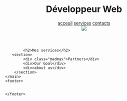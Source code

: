 <!DOCTYPE html>
<html lang="en">
<head>
    <meta charset="UTF-8">
    <meta name="viewport" content="width=device-width, initial-scale=1.0">
    <meta http-equiv="X-UA-Compatible" content="ie=edge">
    <title>Best web Développeur</title>
    <link rel="stylesheet" href="css/style.css">
</head>
<body>
    <header>
        <h1>
            Développeur Web
        </h1>
        <nav>
            <a href="/SIMPLON/jour4/index.html">acceuil</a>
            <a href="/SIMPLON/jour4/index.html">services</a>
            <a href="/SIMPLON/jour4/index.html">contacts</a>
        </nav>
        <img src="img/serveimage.jpg">
    </header>
    <main>
        
            <h2>Mes services</h2>
       <section>
            <div class="madmax">Partners</div>
            <div>Our Goal</div>
            <div>about us</div>
        </section>
    </main>
    <footer>


    </footer>
</body>
</html>
